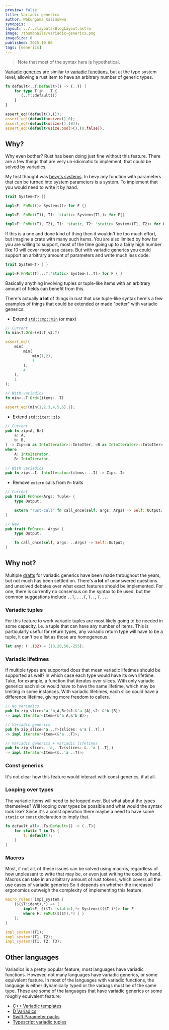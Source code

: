 ```yaml
---
preview: false
title: Variadic generics
author: Wakunguma Kalimukwa
synopsis: 
layout: ../../layouts/BlogLayout.astro
image: /thumbnails/variadic-generics.png
imageSize: 0
published: 2025-10-06
tags: [Generics]
---
```


> Note that most of the syntax here is hypothetical.

[Variadic generics](https://en.wikipedia.org/wiki/Variadic_template) are similar to
[variadic functions](https://en.wikipedia.org/wiki/Variadic_function),
but at the type
system level, allowing a rust item to have an arbitrary number of generic types.

```rust
fn default<..T:Default>() -> (..T) {
    for type T in ..T {
       (..T::default())
    }
}

assert_eq!(default(),());
assert_eq!(default<usize>(),0);
assert_eq!(default<usize>(),(0));
assert_eq!(default<usize,bool>(),(0,false));
```

## Why?
Why even bother? Rust has been doing just fine without this feature.
There are a few things that are very un-idiomatic to implement, that could be solved by variadics.

My first thought was [bevy's systems](https://bevy-cheatbook.github.io/programming/systems.html). 
In bevy any function with parameters that can be 
turned into system parameters is a system. To implement that you would need to write it by hand.

```rust
trait System<T> {}

impl<F: FnMut()> System<()> for F {}

impl<F: FnMut(T1), T1: 'static> System<(T1,)> for F{} 

impl<F: FnMut(T1, T2), T1: 'static, T2: 'static> System<(T1, T2)> for F {}
```

If this is a one and done kind of thing then it wouldn't be too much effort, but imagine a crate
with many such items. You are also limited by how far you are willing to support, most of the time
going up to a fairly high number like 10 will cover most use cases. But with variadic generics 
you could support an arbitrary amount of parameters and write much less code.

```rust
trait System<T> { }

impl<F:FnMut(T),..T:'static> System<(..T)> for F { }
```

Basically anything involving tuples or tuple-like items with an arbitrary amount of
fields can benefit from this.

There's actually **a lot** of things in rust that use tuple-like syntax 
here's a few examples of things that could be extended or made "better" with variadic generics:

- Extend [`std::cmp::min`](https://doc.rust-lang.org/std/cmp/fn.min.html) (or max)

```rust
// Current
fn min<T:Ord>(v1:T,v2:T)

assert_eq!(
    min(
        min(
            min(1,2),
            3
        ),
        4
    ),
    1
);

// With variadics
fn min<..T:Ord>(items:..T)

assert_eq!(min(1,2,3,4,5,6),1);
```

- Extend [`std::iter::zip`](https://doc.rust-lang.org/std/iter/fn.zip.html)

```rust
// Current
pub fn zip<A, B>(
    a: A,
    b: B,
) -> Zip<<A as IntoIterator>::IntoIter, <B as IntoIterator>::IntoIter>
where
    A: IntoIterator,
    B: IntoIterator,
    
// With variadics
pub fn zip<..I: IntoIterator>(items: ..I) -> Zip<..I> 
```

- Remove `extern` calls from `Fn` traits

```rust
// Current
pub trait FnOnce<Args: Tuple> {
    type Output;

    extern "rust-call" fn call_once(self, args: Args) -> Self::Output;
}

// New
pub trait FnOnce<..Args> {
    type Output;

    fn call_once(self, args: ..Args) -> Self::Output;
}
```

## Why not?
Multiple [drafts](https://github.com/rust-lang/lang-team/blob/master/src/design_notes/variadic_generics.md)
for variadic generics have been made throughout the years, but not 
much has been settled on.
There's **a lot** of unanswered questions and unsolved debates over what exact features should 
be implemented. For one, there is currently no consensus on the syntax to be used,
but the common suggestions include `..T`, `...T`, `T..`, `T...`.

### Variadic tuples 
For this feature to work variadic tuples are most likely going to be needed in some capacity, i.e. a 
tuple that can have any number of items. This is particularly useful for return types, any variadic
return type will have to be a tuple, it can't be a list as those are homogeneous.

```rust
let any: (..i32) = (10,20,50,-255);
```

### Variadic lifetimes
If multiple types are supported does that mean variadic lifetimes should be supported as well?
In which case each type would have its own lifetime. Take, for example, a function that iterates over 
slices. With only variadic generics each slice would have to have the same lifetime,
which may be limiting in some instances. 
With variadic lifetimes, each slice could have a difference lifetime, giving more freedom to callers.

```rust
// No variadics
pub fn zip_slice<'a,'b,A,B>(s1:&'a [A],s2: &'b [B]) 
-> impl Iterator<Item=(&'a A,&'b B)>;

// Variadic generics
pub fn zip_slice<'a,..T>(slices: &'a [..T],) 
-> impl Iterator<Item=(&'a ..T)>;

// Variadic generics + variadic lifetimes
pub fn zip_slice<..'a,..T>(slices: &..'a [..T],) 
-> impl Iterator<Item=(&..'a ..T)>;
```

### Const generics
It's not clear how this feature would interact with const generics, if at all.

### Looping over types
The variadic items will need to be looped over. But what about the types themselves? Will looping 
over types be possible and what would the syntax look like? Since it's a const operation there
maybe a need to have some `static` or `const` declaration to imply that.

```rust
fn default_all<..Ts:Default>() -> (..T){
    for static T in Ts {
        T::default();
    } 
}
```

### Macros
Most, if not all, of these issues can be solved using macros, regardless of how unpleasant to write
that may be, or even just writing the code by hand. Macros can take in an arbitrary amount of rust
tokens, which covers all the use cases of variadic generics So it depends on whether the increased
ergonomics outweigh the complexity of implementing this feature.

```rust
macro_rules! impl_system {
    ($($T:ident),*) => {
        impl<F, $($T: 'static),*> System<($($T,)*)> for F
        where F: FnMut($($T),*) { }
    };
}

impl_system!(T1);
impl_system!(T1, T2);
impl_system!(T1, T2, T3);
```

## Other languages
Variadics is a pretty popular feature, most languages have variadic functions. However, 
not many languages have variadic generics, or some equivalent feature. 
In most of the languages with variadic functions, the language is either dynamically 
typed or the varaags must be of the same type.
These are some of the languages that have variadic generics or some roughly 
equivalent feature:

- [C++ Variadic templates](https://gcc.gnu.org/wiki/variadic-templates)
- [D Variadics](https://dlang.org/articles/variadic-function-templates.html)
- [Swift Parameter packs](https://www.swift.org/blog/pack-iteration/)
- [Typescript variadic tuples](https://www.typescriptlang.org/docs/handbook/release-notes/typescript-4-0.html#variadic-tuple-types)
